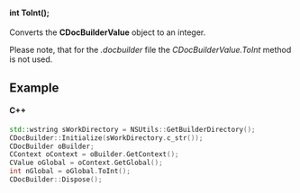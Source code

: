 #### int ToInt();

Converts the **CDocBuilderValue** object to an integer.

Please note, that for the *.docbuilder* file the *CDocBuilderValue.ToInt* method is not used.

## Example

#### C++

```c++
std::wstring sWorkDirectory = NSUtils::GetBuilderDirectory();
CDocBuilder::Initialize(sWorkDirectory.c_str());
CDocBuilder oBuilder;
CContext oContext = oBuilder.GetContext();
CValue oGlobal = oContext.GetGlobal();
int nGlobal = oGlobal.ToInt();
CDocBuilder::Dispose();
```
